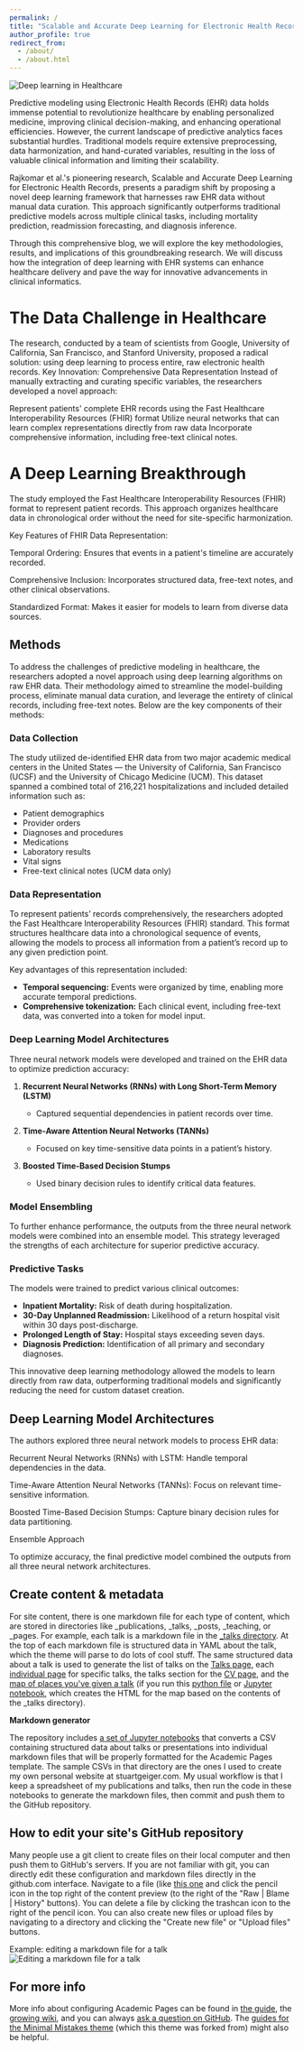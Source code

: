 ```yaml
---
permalink: /
title: "Scalable and Accurate Deep Learning for Electronic Health Records: A Game-Changer in Healthcare"
author_profile: true
redirect_from: 
  - /about/
  - /about.html
---
```

![Deep learning in Healthcare](/images/iStock-979576420-768x379.webp)

Predictive modeling using Electronic Health Records (EHR) data holds immense potential to revolutionize healthcare by enabling personalized medicine, improving clinical decision-making, and enhancing operational efficiencies. However, the current landscape of predictive analytics faces substantial hurdles. Traditional models require extensive preprocessing, data harmonization, and hand-curated variables, resulting in the loss of valuable clinical information and limiting their scalability.

Rajkomar et al.'s pioneering research, Scalable and Accurate Deep Learning for Electronic Health Records, presents a paradigm shift by proposing a novel deep learning framework that harnesses raw EHR data without manual data curation. This approach significantly outperforms traditional predictive models across multiple clinical tasks, including mortality prediction, readmission forecasting, and diagnosis inference.

Through this comprehensive blog, we will explore the key methodologies, results, and implications of this groundbreaking research. We will discuss how the integration of deep learning with EHR systems can enhance healthcare delivery and pave the way for innovative advancements in clinical informatics.

The Data Challenge in Healthcare
======

The research, conducted by a team of scientists from Google, University of California, San Francisco, and Stanford University, proposed a radical solution: using deep learning to process entire, raw electronic health records.
Key Innovation: Comprehensive Data Representation
Instead of manually extracting and curating specific variables, the researchers developed a novel approach:

Represent patients' complete EHR records using the Fast Healthcare Interoperability Resources (FHIR) format
Utilize neural networks that can learn complex representations directly from raw data
Incorporate comprehensive information, including free-text clinical notes.

A Deep Learning Breakthrough
======

The study employed the Fast Healthcare Interoperability Resources (FHIR) format to represent patient records. This approach organizes healthcare data in chronological order without the need for site-specific harmonization.

Key Features of FHIR Data Representation:

Temporal Ordering: Ensures that events in a patient's timeline are accurately recorded.

Comprehensive Inclusion: Incorporates structured data, free-text notes, and other clinical observations.

Standardized Format: Makes it easier for models to learn from diverse data sources.

## Methods  

To address the challenges of predictive modeling in healthcare, the researchers adopted a novel approach using deep learning algorithms on raw EHR data. Their methodology aimed to streamline the model-building process, eliminate manual data curation, and leverage the entirety of clinical records, including free-text notes. Below are the key components of their methods:

### Data Collection  
The study utilized de-identified EHR data from two major academic medical centers in the United States — the University of California, San Francisco (UCSF) and the University of Chicago Medicine (UCM). This dataset spanned a combined total of 216,221 hospitalizations and included detailed information such as:  
- Patient demographics  
- Provider orders  
- Diagnoses and procedures  
- Medications  
- Laboratory results  
- Vital signs  
- Free-text clinical notes (UCM data only)  

### Data Representation  
To represent patients’ records comprehensively, the researchers adopted the Fast Healthcare Interoperability Resources (FHIR) standard. This format structures healthcare data into a chronological sequence of events, allowing the models to process all information from a patient’s record up to any given prediction point.

Key advantages of this representation included:  
- **Temporal sequencing:** Events were organized by time, enabling more accurate temporal predictions.  
- **Comprehensive tokenization:** Each clinical event, including free-text data, was converted into a token for model input.  

### Deep Learning Model Architectures  
Three neural network models were developed and trained on the EHR data to optimize prediction accuracy:  

1. **Recurrent Neural Networks (RNNs) with Long Short-Term Memory (LSTM)**  
   - Captured sequential dependencies in patient records over time.  

2. **Time-Aware Attention Neural Networks (TANNs)**  
   - Focused on key time-sensitive data points in a patient’s history.  

3. **Boosted Time-Based Decision Stumps**  
   - Used binary decision rules to identify critical data features.  

### Model Ensembling  
To further enhance performance, the outputs from the three neural network models were combined into an ensemble model. This strategy leveraged the strengths of each architecture for superior predictive accuracy.

### Predictive Tasks  
The models were trained to predict various clinical outcomes:  
- **Inpatient Mortality:** Risk of death during hospitalization.  
- **30-Day Unplanned Readmission:** Likelihood of a return hospital visit within 30 days post-discharge.  
- **Prolonged Length of Stay:** Hospital stays exceeding seven days.  
- **Diagnosis Prediction:** Identification of all primary and secondary diagnoses.

This innovative deep learning methodology allowed the models to learn directly from raw data, outperforming traditional models and significantly reducing the need for custom dataset creation.


Deep Learning Model Architectures
------
The authors explored three neural network models to process EHR data:

Recurrent Neural Networks (RNNs) with LSTM: Handle temporal dependencies in the data.

Time-Aware Attention Neural Networks (TANNs): Focus on relevant time-sensitive information.

Boosted Time-Based Decision Stumps: Capture binary decision rules for data partitioning.

Ensemble Approach

To optimize accuracy, the final predictive model combined the outputs from all three neural network architectures.

Create content & metadata
------
For site content, there is one markdown file for each type of content, which are stored in directories like _publications, _talks, _posts, _teaching, or _pages. For example, each talk is a markdown file in the [_talks directory](https://github.com/academicpages/academicpages.github.io/tree/master/_talks). At the top of each markdown file is structured data in YAML about the talk, which the theme will parse to do lots of cool stuff. The same structured data about a talk is used to generate the list of talks on the [Talks page](https://academicpages.github.io/talks), each [individual page](https://academicpages.github.io/talks/2012-03-01-talk-1) for specific talks, the talks section for the [CV page](https://academicpages.github.io/cv), and the [map of places you've given a talk](https://academicpages.github.io/talkmap.html) (if you run this [python file](https://github.com/academicpages/academicpages.github.io/blob/master/talkmap.py) or [Jupyter notebook](https://github.com/academicpages/academicpages.github.io/blob/master/talkmap.ipynb), which creates the HTML for the map based on the contents of the _talks directory).

**Markdown generator**

The repository includes [a set of Jupyter notebooks](https://github.com/academicpages/academicpages.github.io/tree/master/markdown_generator
) that converts a CSV containing structured data about talks or presentations into individual markdown files that will be properly formatted for the Academic Pages template. The sample CSVs in that directory are the ones I used to create my own personal website at stuartgeiger.com. My usual workflow is that I keep a spreadsheet of my publications and talks, then run the code in these notebooks to generate the markdown files, then commit and push them to the GitHub repository.

How to edit your site's GitHub repository
------
Many people use a git client to create files on their local computer and then push them to GitHub's servers. If you are not familiar with git, you can directly edit these configuration and markdown files directly in the github.com interface. Navigate to a file (like [this one](https://github.com/academicpages/academicpages.github.io/blob/master/_talks/2012-03-01-talk-1.md) and click the pencil icon in the top right of the content preview (to the right of the "Raw | Blame | History" buttons). You can delete a file by clicking the trashcan icon to the right of the pencil icon. You can also create new files or upload files by navigating to a directory and clicking the "Create new file" or "Upload files" buttons. 

Example: editing a markdown file for a talk
![Editing a markdown file for a talk](/images/editing-talk.png)

For more info
------
More info about configuring Academic Pages can be found in [the guide](https://academicpages.github.io/markdown/), the [growing wiki](https://github.com/academicpages/academicpages.github.io/wiki), and you can always [ask a question on GitHub](https://github.com/academicpages/academicpages.github.io/discussions). The [guides for the Minimal Mistakes theme](https://mmistakes.github.io/minimal-mistakes/docs/configuration/) (which this theme was forked from) might also be helpful.
